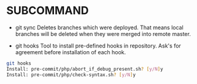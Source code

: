 SUBCOMMAND
==========

* git sync
Deletes branches which were deployed. That means local branches will be deleted
when they were merged into remote master.

* git hooks
Tool to install pre-defined hooks in repository. Ask's for agreement before
installation of each hook.

```sh
git hooks
Install: pre-commit/php/abort_if_debug_present.sh? [y/N]y
Install: pre-commit/php/check-syntax.sh? [y/N]y
```
